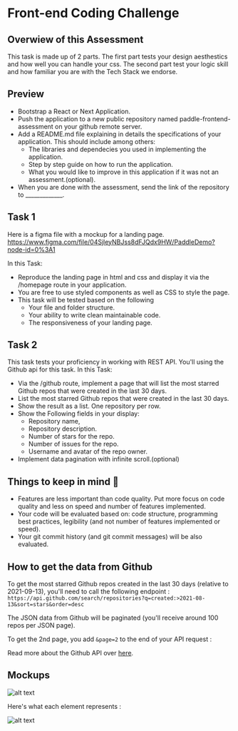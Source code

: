 # Front-end Coding Challenge

## Overwiew of this Assessment

This task is made up of 2 parts. The first part tests your design aesthestics and how well you can handle your css. The second part test your logic skill and how familiar you are with the Tech Stack we endorse.

## Preview

* Bootstrap a React or Next Application.
* Push the application to a new public repository named paddle-frontend-assessment on your github remote server.
* Add a README.md file explaining in details the specifications of your application. This should include among others:
  * The libraries and dependecies you used in implementing the application.
  * Step by step guide on how to run the application.
  * What you would like to improve in this application if it was not an assessment.(optional).
* When you are done with the assessment, send the link of the repository to _____________.

  

## Task 1
Here is a figma file with a mockup for a landing page.
 https://www.figma.com/file/04SjleyNBJss8dFJQdx9HW/PaddleDemo?node-id=0%3A1 

In this Task:
* Reproduce the landing page in html and css and display it via the     /homepage route in your application.
* You are free to use styled components as well as CSS to style the page.
* This task will be tested based on the following
  * Your file and folder structure.
  * Your ability to write clean maintainable code.
  * The responsiveness of your landing page.
  
## Task 2
This task tests your proficiency in working with REST API. You'll using the Github api for this task.
In this Task:
* Via the /github route, implement a page that will list the most starred Github repos that were created in the last 30 days.
* List the most starred Github repos that were created in the last 30 days.
* Show the result as a list. One repository per row.
* Show the Following fields in your display: 
  * Repository name,
  * Repository description.
  * Number of stars for the repo.
  * Number of issues for the repo.
  * Username and avatar of the repo owner.
* Implement data pagination with infinite scroll.(optional)

## Things to keep in mind 🚨

* Features are less important than code quality. Put more focus on code quality and less on speed and number of features implemented. 
* Your code will be evaluated based on: code structure, programming best practices, legibility (and not number of features implemented or speed). 
* Your git commit history (and git commit messages) will be also evaluated.

## How to get the data from Github 

To get the most starred Github repos created in the last 30 days (relative to 2021-09-13), you'll need to call the following endpoint : 
`https://api.github.com/search/repositories?q=created:>2021-08-13&sort=stars&order=desc`

The JSON data from Github will be paginated (you'll receive around 100 repos per JSON page). 

To get the 2nd page, you add `&page=2` to the end of your API request : 

Read more about the Github API over [here](https://developer.github.com/v3/search/#search-repositories
).

## Mockups
![alt text](https://raw.githubusercontent.com/hiddenfounders/frontend-coding-challenge/master/mockup.png)

Here's what each element represents :

![alt text](https://raw.githubusercontent.com/hiddenfounders/frontend-coding-challenge/master/row_explained.png)